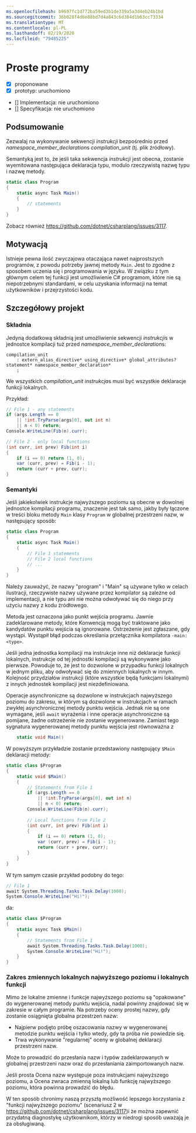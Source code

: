 ```yaml
---
ms.openlocfilehash: b9697fc1d772ba59ed3b1de339a5a3d4eb24b1bd
ms.sourcegitcommit: 36b028f4d6e88bd7d4a843c6d384d1b63cc73334
ms.translationtype: MT
ms.contentlocale: pl-PL
ms.lasthandoff: 02/19/2020
ms.locfileid: "79485225"
---
```

# <a name="simple-programs"></a>Proste programy

* [x] proponowane
* [x] prototyp: uruchomiono
* [] Implementacja: nie uruchomiono
* [] Specyfikacja: nie uruchomiono

## <a name="summary"></a>Podsumowanie
[summary]: #summary

Zezwalaj na wykonywanie sekwencji *instrukcji* bezpośrednio przed *namespace_member_declaration*s *compilation_unit* (tj. plik źródłowy).

Semantyką jest to, że jeśli taka sekwencja *instrukcji* jest obecna, zostanie wyemitowana następująca deklaracja typu, modulo rzeczywistą nazwę typu i nazwę metody.

``` c#
static class Program
{
    static async Task Main()
    {
        // statements
    }
}
```

Zobacz również https://github.com/dotnet/csharplang/issues/3117.

## <a name="motivation"></a>Motywacją
[motivation]: #motivation

Istnieje pewna ilość zwyczajowa otaczająca nawet najprostszych programów, z powodu potrzeby jawnej metody `Main`. Jest to zgodne z sposobem uczenia się i programowania w języku. W związku z tym głównym celem tej funkcji jest umożliwienie C# programom, które nie są niepotrzebnymi standardami, w celu uzyskania informacji na temat użytkowników i przejrzystości kodu.

## <a name="detailed-design"></a>Szczegółowy projekt
[design]: #detailed-design

### <a name="syntax"></a>Składnia

Jedyną dodatkową składnią jest umożliwienie sekwencji *instrukcji*s w jednostce kompilacji tuż przed *namespace_member_declaration*s:

``` antlr
compilation_unit
    : extern_alias_directive* using_directive* global_attributes? statement* namespace_member_declaration*
    ;
```

We wszystkich *compilation_unit* *instrukcja*s musi być wszystkie deklaracje funkcji lokalnych. 

Przykład:

``` c#
// File 1 - any statements
if (args.Length == 0
    || !int.TryParse(args[0], out int n)
    || n < 0) return;
Console.WriteLine(Fib(n).curr);

// File 2 - only local functions
(int curr, int prev) Fib(int i)
{
    if (i == 0) return (1, 0);
    var (curr, prev) = Fib(i - 1);
    return (curr + prev, curr);
}
```

### <a name="semantics"></a>Semantyki

Jeśli jakiekolwiek instrukcje najwyższego poziomu są obecne w dowolnej jednostce kompilacji programu, znaczenie jest tak samo, jakby były łączone w treści bloku metody `Main` klasy `Program` w globalnej przestrzeni nazw, w następujący sposób:

``` c#
static class Program
{
    static async Task Main()
    {
        // File 1 statements
        // File 2 local functions
        // ...
    }
}
```

Należy zauważyć, że nazwy "program" i "Main" są używane tylko w celach ilustracji, rzeczywiste nazwy używane przez kompilator są zależne od implementacji, a nie typu ani nie można odwoływać się do niego przy użyciu nazwy z kodu źródłowego.

Metoda jest oznaczona jako punkt wejścia programu. Jawnie zadeklarowane metody, które Konwencją mogą być traktowane jako kandydatów punktu wejścia są ignorowane. Ostrzeżenie jest zgłaszane, gdy wystąpi. Wystąpił błąd podczas określania przełącznika kompilatora `-main:<type>`.

Jeśli jedna jednostka kompilacji ma instrukcje inne niż deklaracje funkcji lokalnych, instrukcje od tej jednostki kompilacji są wykonywane jako pierwsze. Powoduje to, że jest to dozwolone w przypadku funkcji lokalnych w jednym pliku, aby odwoływać się do zmiennych lokalnych w innym. Kolejność przydziałów instrukcji (które wszystkie będą funkcjami lokalnymi) z innych jednostek kompilacji jest niezdefiniowana.

Operacje asynchroniczne są dozwolone w instrukcjach najwyższego poziomu do zakresu, w którym są dozwolone w instrukcjach w ramach zwykłej asynchronicznej metody punktu wejścia. Jednak nie są one wymagane, jeśli `await` wyrażenia i inne operacje asynchroniczne są pomijane, żadne ostrzeżenie nie zostanie wygenerowane. Zamiast tego sygnatura wygenerowanej metody punktu wejścia jest równoważna z 
``` c#
    static void Main()
```

W powyższym przykładzie zostanie przedstawiony następujący `$Main` deklaracji metody:

``` c#
static class $Program
{
    static void $Main()
    {
        // Statements from File 1
        if (args.Length == 0
            || !int.TryParse(args[0], out int n)
            || n < 0) return;
        Console.WriteLine(Fib(n).curr);
        
        // Local functions from File 2
        (int curr, int prev) Fib(int i)
        {
            if (i == 0) return (1, 0);
            var (curr, prev) = Fib(i - 1);
            return (curr + prev, curr);
        }
    }
}
```

W tym samym czasie przykład podobny do tego:
``` c#
// File 1
await System.Threading.Tasks.Task.Delay(1000);
System.Console.WriteLine("Hi!");
```

da:
``` c#
static class $Program
{
    static async Task $Main()
    {
        // Statements from File 1
        await System.Threading.Tasks.Task.Delay(1000);
        System.Console.WriteLine("Hi!");
    }
}
```

### <a name="scope-of-top-level-local-variables-and-local-functions"></a>Zakres zmiennych lokalnych najwyższego poziomu i lokalnych funkcji

Mimo że lokalne zmienne i funkcje najwyższego poziomu są "opakowane" do wygenerowanej metody punktu wejścia, nadal powinny znajdować się w zakresie w całym programie.
Na potrzeby oceny prostej nazwy, gdy zostanie osiągnięta globalna przestrzeń nazw:
- Najpierw podjęto próbę oszacowania nazwy w wygenerowanej metodzie punktu wejścia i tylko wtedy, gdy ta próba nie powiedzie się. 
- Trwa wykonywanie "regularnej" oceny w globalnej deklaracji przestrzeni nazw. 

Może to prowadzić do przesłania nazw i typów zadeklarowanych w globalnej przestrzeni nazw oraz do przesłaniania zaimportowanych nazw.

Jeśli prosta Ocena nazw występuje poza instrukcjami najwyższego poziomu, a Ocena zwraca zmienną lokalną lub funkcję najwyższego poziomu, która powinna prowadzić do błędu.

W ten sposób chronimy naszą przyszłą możliwość lepszego korzystania z "funkcji najwyższego poziomu" (scenariusz 2 w https://github.com/dotnet/csharplang/issues/3117)i że można zapewnić przydatną diagnostykę użytkownikom, którzy w niedrogi sposób uważają je za obsługiwaną.

